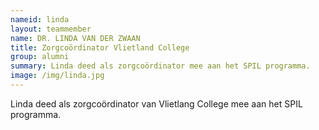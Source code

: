 ```yaml
---
nameid: linda
layout: teammember
name: DR. LINDA VAN DER ZWAAN
title: Zorgcoördinator Vlietland College
group: alumni
summary: Linda deed als zorgcoördinator mee aan het SPIL programma.
image: /img/linda.jpg
---
```


Linda deed als zorgcoördinator van Vlietlang College mee aan het SPIL programma.
